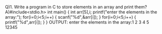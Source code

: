 Q)1. Write a program in C to store elements in an array and print them?
A)#include<stdio.h>
int main()
{
int arr[5],i;
printf("enter the elements in the array:");
for(i=0;i<5;i++)
{
    scanf("%d",&arr[i]);
}
for(i=0;i<5;i++)
{
    printf("%d",arr[i]);
}
}
OUTPUT:
enter the elements in the array:1 2 3 4 5
12345
